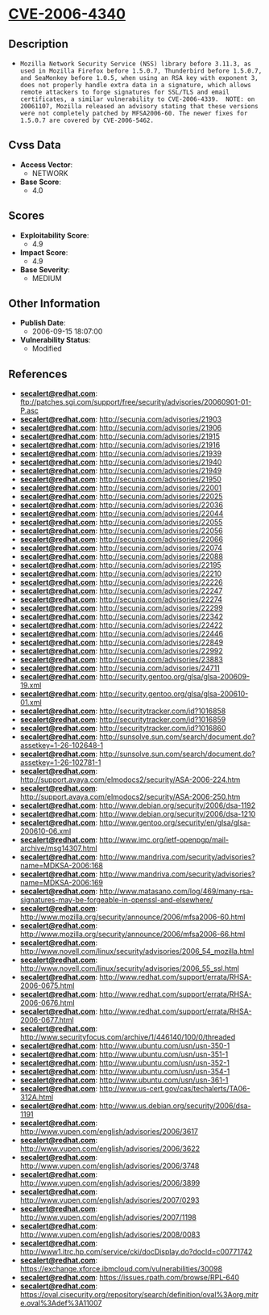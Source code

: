 
# [CVE-2006-4340](ftp://patches.sgi.com/support/free/security/advisories/20060901-01-P.asc)

## Description

- `Mozilla Network Security Service (NSS) library before 3.11.3, as used in Mozilla Firefox before 1.5.0.7, Thunderbird before 1.5.0.7, and SeaMonkey before 1.0.5, when using an RSA key with exponent 3, does not properly handle extra data in a signature, which allows remote attackers to forge signatures for SSL/TLS and email certificates, a similar vulnerability to CVE-2006-4339.  NOTE: on 20061107, Mozilla released an advisory stating that these versions were not completely patched by MFSA2006-60. The newer fixes for 1.5.0.7 are covered by CVE-2006-5462.`

## Cvss Data

- **Access Vector**:
  - NETWORK
- **Base Score**:
  - 4.0

## Scores

- **Exploitability Score**:
  - 4.9
- **Impact Score**:
  - 4.9
- **Base Severity**:
  - MEDIUM

## Other Information

- **Publish Date**:
  - 2006-09-15 18:07:00
- **Vulnerability Status**:
  - Modified

## References

- **secalert@redhat.com**: ftp://patches.sgi.com/support/free/security/advisories/20060901-01-P.asc
- **secalert@redhat.com**: http://secunia.com/advisories/21903
- **secalert@redhat.com**: http://secunia.com/advisories/21906
- **secalert@redhat.com**: http://secunia.com/advisories/21915
- **secalert@redhat.com**: http://secunia.com/advisories/21916
- **secalert@redhat.com**: http://secunia.com/advisories/21939
- **secalert@redhat.com**: http://secunia.com/advisories/21940
- **secalert@redhat.com**: http://secunia.com/advisories/21949
- **secalert@redhat.com**: http://secunia.com/advisories/21950
- **secalert@redhat.com**: http://secunia.com/advisories/22001
- **secalert@redhat.com**: http://secunia.com/advisories/22025
- **secalert@redhat.com**: http://secunia.com/advisories/22036
- **secalert@redhat.com**: http://secunia.com/advisories/22044
- **secalert@redhat.com**: http://secunia.com/advisories/22055
- **secalert@redhat.com**: http://secunia.com/advisories/22056
- **secalert@redhat.com**: http://secunia.com/advisories/22066
- **secalert@redhat.com**: http://secunia.com/advisories/22074
- **secalert@redhat.com**: http://secunia.com/advisories/22088
- **secalert@redhat.com**: http://secunia.com/advisories/22195
- **secalert@redhat.com**: http://secunia.com/advisories/22210
- **secalert@redhat.com**: http://secunia.com/advisories/22226
- **secalert@redhat.com**: http://secunia.com/advisories/22247
- **secalert@redhat.com**: http://secunia.com/advisories/22274
- **secalert@redhat.com**: http://secunia.com/advisories/22299
- **secalert@redhat.com**: http://secunia.com/advisories/22342
- **secalert@redhat.com**: http://secunia.com/advisories/22422
- **secalert@redhat.com**: http://secunia.com/advisories/22446
- **secalert@redhat.com**: http://secunia.com/advisories/22849
- **secalert@redhat.com**: http://secunia.com/advisories/22992
- **secalert@redhat.com**: http://secunia.com/advisories/23883
- **secalert@redhat.com**: http://secunia.com/advisories/24711
- **secalert@redhat.com**: http://security.gentoo.org/glsa/glsa-200609-19.xml
- **secalert@redhat.com**: http://security.gentoo.org/glsa/glsa-200610-01.xml
- **secalert@redhat.com**: http://securitytracker.com/id?1016858
- **secalert@redhat.com**: http://securitytracker.com/id?1016859
- **secalert@redhat.com**: http://securitytracker.com/id?1016860
- **secalert@redhat.com**: http://sunsolve.sun.com/search/document.do?assetkey=1-26-102648-1
- **secalert@redhat.com**: http://sunsolve.sun.com/search/document.do?assetkey=1-26-102781-1
- **secalert@redhat.com**: http://support.avaya.com/elmodocs2/security/ASA-2006-224.htm
- **secalert@redhat.com**: http://support.avaya.com/elmodocs2/security/ASA-2006-250.htm
- **secalert@redhat.com**: http://www.debian.org/security/2006/dsa-1192
- **secalert@redhat.com**: http://www.debian.org/security/2006/dsa-1210
- **secalert@redhat.com**: http://www.gentoo.org/security/en/glsa/glsa-200610-06.xml
- **secalert@redhat.com**: http://www.imc.org/ietf-openpgp/mail-archive/msg14307.html
- **secalert@redhat.com**: http://www.mandriva.com/security/advisories?name=MDKSA-2006:168
- **secalert@redhat.com**: http://www.mandriva.com/security/advisories?name=MDKSA-2006:169
- **secalert@redhat.com**: http://www.matasano.com/log/469/many-rsa-signatures-may-be-forgeable-in-openssl-and-elsewhere/
- **secalert@redhat.com**: http://www.mozilla.org/security/announce/2006/mfsa2006-60.html
- **secalert@redhat.com**: http://www.mozilla.org/security/announce/2006/mfsa2006-66.html
- **secalert@redhat.com**: http://www.novell.com/linux/security/advisories/2006_54_mozilla.html
- **secalert@redhat.com**: http://www.novell.com/linux/security/advisories/2006_55_ssl.html
- **secalert@redhat.com**: http://www.redhat.com/support/errata/RHSA-2006-0675.html
- **secalert@redhat.com**: http://www.redhat.com/support/errata/RHSA-2006-0676.html
- **secalert@redhat.com**: http://www.redhat.com/support/errata/RHSA-2006-0677.html
- **secalert@redhat.com**: http://www.securityfocus.com/archive/1/446140/100/0/threaded
- **secalert@redhat.com**: http://www.ubuntu.com/usn/usn-350-1
- **secalert@redhat.com**: http://www.ubuntu.com/usn/usn-351-1
- **secalert@redhat.com**: http://www.ubuntu.com/usn/usn-352-1
- **secalert@redhat.com**: http://www.ubuntu.com/usn/usn-354-1
- **secalert@redhat.com**: http://www.ubuntu.com/usn/usn-361-1
- **secalert@redhat.com**: http://www.us-cert.gov/cas/techalerts/TA06-312A.html
- **secalert@redhat.com**: http://www.us.debian.org/security/2006/dsa-1191
- **secalert@redhat.com**: http://www.vupen.com/english/advisories/2006/3617
- **secalert@redhat.com**: http://www.vupen.com/english/advisories/2006/3622
- **secalert@redhat.com**: http://www.vupen.com/english/advisories/2006/3748
- **secalert@redhat.com**: http://www.vupen.com/english/advisories/2006/3899
- **secalert@redhat.com**: http://www.vupen.com/english/advisories/2007/0293
- **secalert@redhat.com**: http://www.vupen.com/english/advisories/2007/1198
- **secalert@redhat.com**: http://www.vupen.com/english/advisories/2008/0083
- **secalert@redhat.com**: http://www1.itrc.hp.com/service/cki/docDisplay.do?docId=c00771742
- **secalert@redhat.com**: https://exchange.xforce.ibmcloud.com/vulnerabilities/30098
- **secalert@redhat.com**: https://issues.rpath.com/browse/RPL-640
- **secalert@redhat.com**: https://oval.cisecurity.org/repository/search/definition/oval%3Aorg.mitre.oval%3Adef%3A11007
